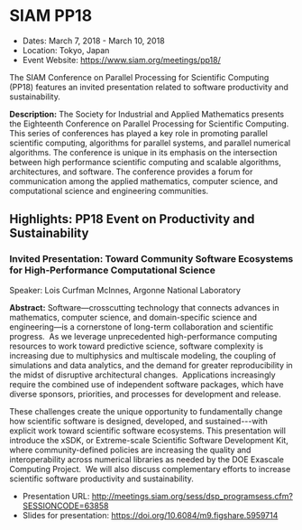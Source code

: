 # SIAM PP18

- Dates: March 7, 2018 - March 10, 2018
- Location: Tokyo, Japan
- Event Website: https://www.siam.org/meetings/pp18/

The SIAM Conference on Parallel Processing for Scientific Computing (PP18) features an invited presentation related to software productivity and sustainability.

**Description:** The Society for Industrial and Applied Mathematics presents the Eighteenth Conference on Parallel Processing for Scientific Computing. This series of conferences has played a key role in promoting parallel scientific computing, algorithms for parallel systems, and parallel numerical algorithms. The conference is unique in its emphasis on the intersection between high performance scientific computing and scalable algorithms, architectures, and software. The conference provides a forum for communication among the applied mathematics, computer science, and computational science and engineering communities.

## Highlights: PP18 Event on Productivity and Sustainability

### Invited Presentation: Toward Community Software Ecosystems for High-Performance Computational Science

Speaker: Lois Curfman McInnes, Argonne National Laboratory

**Abstract:** Software—crosscutting technology that connects advances in mathematics, computer science, and domain-specific science and engineering—is a cornerstone of long-term collaboration and scientific progress.  As we leverage unprecedented high-performance computing resources to work toward predictive science, software complexity is increasing due to multiphysics and multiscale modeling, the coupling of simulations and data analytics, and the demand for greater reproducibility in the midst of disruptive architectural changes.  Applications increasingly require the combined use of independent software packages, which have diverse sponsors, priorities, and processes for development and release.

These challenges create the unique opportunity to fundamentally change how scientific software is designed, developed, and sustained---with explicit work toward scientific software ecosystems. This presentation will introduce the xSDK, or Extreme-scale Scientific Software Development Kit, where community-defined policies are increasing the quality and interoperability across numerical libraries as needed by the DOE Exascale Computing Project.  We will also discuss complementary efforts to increase scientific software productivity and sustainability.


- Presentation URL: http://meetings.siam.org/sess/dsp_programsess.cfm?SESSIONCODE=63858
- Slides for presentation: https://doi.org/10.6084/m9.figshare.5959714

<!---
Publish: no
Categories: planning, collaboration, development
Topics: software interoperability, strategies for more effective teams, software engineering
Tags: conference
Level: 2
Prerequisites: defaults
Aggregate: none
--->
